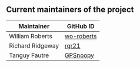 ## Current maintainers of the project

| Maintainer             | GitHub ID                                               |
| ---------------------- | ------------------------------------------------------- |
| William Roberts        | [wo-roberts](https://github.com/wo-roberts)             |
| Richard Ridgeway       | [rgr21](https://github.com/rgr21)                       |
| Tanguy Fautre          | [GPSnoopy](https://github.com/GPSnoopy)                 |
